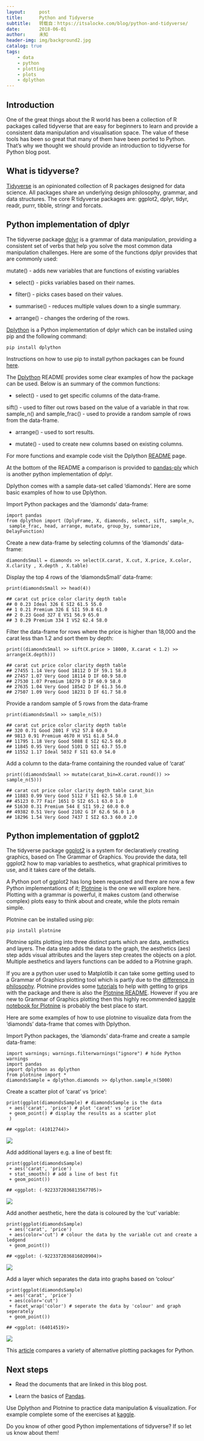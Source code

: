 ```yaml
---
layout:     post
title:      Python and Tidyverse
subtitle:   转载自：https://itsalocke.com/blog/python-and-tidyverse/
date:       2018-06-01
author:     未知
header-img: img/background2.jpg
catalog: true
tags:
    - data
    - python
    - plotting
    - plots
    - dplython
---
```


## Introduction

One of the great things about the R world has been a collection of R
packages called tidyverse that are easy for beginners to learn and
provide a consistent data manipulation and visualisation space. The
value of these tools has been so great that many of them have been
ported to Python. That’s why we thought we should provide an
introduction to tidyverse for Python blog post.

## What is tidyverse?

[Tidyverse](https://www.tidyverse.org/) is an opinionated collection of
R packages designed for data science. All packages share an underlying
design philosophy, grammar, and data structures. The core R tidyverse
packages are: ggplot2, dplyr, tidyr, readr, purrr, tibble, stringr and
forcats.

## Python implementation of dplyr

The tidyverse package [dplyr](https://dplyr.tidyverse.org/) is a grammar
of data manipulation, providing a consistent set of verbs that help you
solve the most common data manipulation challenges. Here are some of the
functions dplyr provides that are commonly used:

mutate() - adds new variables that are functions of existing
variables
- select() - picks variables based on their names.

- filter() - picks cases based on their values.

- summarise() - reduces multiple values down to a single summary.

- arrange() - changes the ordering of the rows.


[Dplython](https://github.com/dodger487/dplython) is a Python
implementation of dplyr which can be installed using pip and the
following command:

`pip install dplython`

Instructions on how to use pip to install python packages can be found
[here](https://packaging.python.org/tutorials/installing-packages).

The [Dplython](https://github.com/dodger487/dplython) README provides
some clear examples of how the package can be used. Below is an summary
of the common functions:

- select() - used to get specific columns of the data-frame.

sift() - used to filter out rows based on the value of a variable in
that row.
sample_n() and sample_frac() - used to provide a random sample of
rows from the data-frame.
- arrange() - used to sort results.

- mutate() - used to create new columns based on existing columns.


For more functions and example code visit the Dplython
[README](https://github.com/dodger487/dplython) page.

At the bottom of the README a comparison is provided to
[pandas-ply](https://pythonhosted.org/pandas-ply) which is another
python implementation of dplyr.

Dplython comes with a sample data-set called ‘diamonds’. Here are some
basic examples of how to use Dplython.

Import Python packages and the ‘diamonds’ data-frame:

```
import pandas
from dplython import (DplyFrame, X, diamonds, select, sift, sample_n,
 sample_frac, head, arrange, mutate, group_by, summarize, DelayFunction) 

```

Create a new data-frame by selecting columns of the ‘diamonds’
data-frame:

```
diamondsSmall = diamonds >> select(X.carat, X.cut, X.price, X.color, X.clarity , X.depth , X.table)

```

Display the top 4 rows of the ‘diamondsSmall’ data-frame:

```
print(diamondsSmall >> head(4)) 

## carat cut price color clarity depth table
## 0 0.23 Ideal 326 E SI2 61.5 55.0
## 1 0.21 Premium 326 E SI1 59.8 61.0
## 2 0.23 Good 327 E VS1 56.9 65.0
## 3 0.29 Premium 334 I VS2 62.4 58.0

```

Filter the data-frame for rows where the price is higher than 18,000 and
the carat less than 1.2 and sort them by depth:

```
print((diamondsSmall >> sift(X.price > 18000, X.carat < 1.2) >> arrange(X.depth)))

## carat cut price color clarity depth table
## 27455 1.14 Very Good 18112 D IF 59.1 58.0
## 27457 1.07 Very Good 18114 D IF 60.9 58.0
## 27530 1.07 Premium 18279 D IF 60.9 58.0
## 27635 1.04 Very Good 18542 D IF 61.3 56.0
## 27507 1.09 Very Good 18231 D IF 61.7 58.0

```

Provide a random sample of 5 rows from the data-frame

```
print(diamondsSmall >> sample_n(5))

## carat cut price color clarity depth table
## 320 0.71 Good 2801 F VS2 57.8 60.0
## 9813 0.91 Premium 4670 H VS1 61.8 54.0
## 11795 1.18 Very Good 5088 E SI2 62.5 60.0
## 11845 0.95 Very Good 5101 D SI1 63.7 55.0
## 11552 1.17 Ideal 5032 F SI1 63.0 54.0

```

Add a column to the data-frame containing the rounded value of ‘carat’

```
print((diamondsSmall >> mutate(carat_bin=X.carat.round()) >> sample_n(5)))

## carat cut price color clarity depth table carat_bin
## 11883 0.99 Very Good 5112 F SI1 62.5 58.0 1.0
## 45123 0.77 Fair 1651 D SI2 65.1 63.0 1.0
## 51630 0.31 Premium 544 E SI1 59.2 60.0 0.0
## 49382 0.51 Very Good 2102 G IF 62.6 56.0 1.0
## 18296 1.54 Very Good 7437 I SI2 63.3 60.0 2.0

```

## Python implementation of ggplot2

The tidyverse package [ggplot2](http://ggplot2.tidyverse.org/) is a
system for declaratively creating graphics, based on The Grammar of
Graphics. You provide the data, tell ggplot2 how to map variables to
aesthetics, what graphical primitives to use, and it takes care of the
details.

A Python port of ggplot2 has long been requested and there are now a few
Python implementations of it; [Plotnine](http://plotnine.readthedocs.io/.)
is the one we will explore here. Plotting with a grammar is powerful, it
makes custom (and otherwise complex) plots easy to think about and
create, while the plots remain simple.

Plotnine can be installed using pip:

`pip install plotnine`

Plotnine splits plotting into three distinct parts which are data,
aesthetics and layers. The data step adds the data to the graph, the
aesthetics (aes) step adds visual attributes and the layers step creates
the objects on a plot. Multiple aesthetics and layers functions can be
added to a Plotnine graph.

If you are a python user used to Matplotlib it can take some getting
used to a Grammar of Graphics plotting tool which is partly due to the
[difference in philosophy](https://goo.gl/QVf76X). Plotnine provides
some
[tutorials](http://plotnine.readthedocs.io/en/stable/tutorials.html) to
help with getting to grips with the package and there is also the
[Plotnine README](https://github.com/has2k1/plotnine). However if you
are new to Grammar of Graphics plotting then this highly recommended
[kaggle notebook for Plotnine](https://goo.gl/y1GBRu) is probably the
best place to start.

Here are some examples of how to use plotnine to visualize data from the
‘diamonds’ data-frame that comes with Dplython.

Import Python packages, the ‘diamonds’ data-frame and create a sample
data-frame:

```
import warnings; warnings.filterwarnings("ignore") # hide Python warnings 
import pandas
import dplython as dplython
from plotnine import *
diamondsSample = dplython.diamonds >> dplython.sample_n(5000)

```

Create a scatter plot of ‘carat’ vs ‘price’:

```
print(ggplot(diamondsSample) # diamondsSample is the data 
 + aes('carat', 'price') # plot 'carat' vs 'price'
 + geom_point() # display the results as a scatter plot
 )

## <ggplot: (41012744)>

```

![](https://itsalocke.com/blog/python-and-tidyverse/2018-05-04-python-tidyverse_files/figure-markdown_strict/unnamed-chunk-8-1.png)


Add additional layers e.g. a line of best fit:

```
print(ggplot(diamondsSample) 
 + aes('carat', 'price') 
 + stat_smooth() # add a line of best fit
 + geom_point()) 

## <ggplot: (-9223372036813567705)>

```

![](https://itsalocke.com/blog/python-and-tidyverse/2018-05-04-python-tidyverse_files/figure-markdown_strict/unnamed-chunk-9-1.png)


Add another aesthetic, here the data is coloured by the ‘cut’ variable:

```
print(ggplot(diamondsSample)
 + aes('carat', 'price')
 + aes(color='cut') # colour the data by the variable cut and create a ledgend 
 + geom_point())

## <ggplot: (-9223372036816020904)>

```

![](https://itsalocke.com/blog/python-and-tidyverse/2018-05-04-python-tidyverse_files/figure-markdown_strict/unnamed-chunk-10-1.png)


Add a layer which separates the data into graphs based on ‘colour’

```
print(ggplot(diamondsSample)
 + aes('carat', 'price')
 + aes(color='cut')
 + facet_wrap('color') # seperate the data by 'colour' and graph seperately 
 + geom_point())

## <ggplot: (64014519)>

```

![](https://itsalocke.com/blog/python-and-tidyverse/2018-05-04-python-tidyverse_files/figure-markdown_strict/unnamed-chunk-11-1.png)


This [article](https://goo.gl/rdlJSa) compares a variety of alternative
plotting packages for Python.

## Next steps

- Read the documents that are linked in this blog post.

- Learn the basics of [Pandas](https://pandas.pydata.org/).

Use Dplython and Plotnine to practice data manipulation &
visualization. For example complete some of the exercises at
[kaggle](https://www.kaggle.com/).

Do you know of other good Python implementations of tidyverse? If so let
us know about them!
